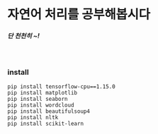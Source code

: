 # 자연어 처리를 공부해봅시다
##### 단 천천히 ~!

<br/>

### install

```
pip install tensorflow-cpu==1.15.0
pip install matplotlib
pip install seaborn
pip install wordcloud
pip install beautifulsoup4
pip install nltk
pip install scikit-learn
```
